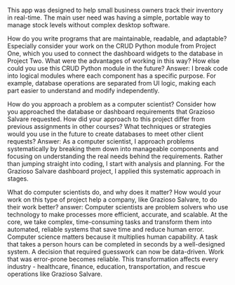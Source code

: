 This app was designed to help small business owners track their inventory in real-time. The main user need was having a simple, portable way to manage stock levels without complex desktop software.

How do you write programs that are maintainable, readable, and adaptable? Especially consider your work on the CRUD Python module from Project One, which you used to connect the dashboard widgets to the database in Project Two. What were the advantages of working in this way? How else could you use this CRUD Python module in the future?
Answer: I break code into logical modules where each component has a specific purpose. For example, database operations are separated from UI logic, making each part easier to understand and modify independently.

How do you approach a problem as a computer scientist? Consider how you approached the database or dashboard requirements that Grazioso Salvare requested. How did your approach to this project differ from previous assignments in other courses? What techniques or strategies would you use in the future to create databases to meet other client requests?
Answer: As a computer scientist, I approach problems systematically by breaking them down into manageable components and focusing on understanding the real needs behind the requirements. Rather than jumping straight into coding, I start with analysis and planning. For the Grazioso Salvare dashboard project, I applied this systematic approach in stages.

What do computer scientists do, and why does it matter? How would your work on this type of project help a company, like Grazioso Salvare, to do their work better?
answer: Computer scientists are problem solvers who use technology to make processes more efficient, accurate, and scalable. At the core, we take complex, time-consuming tasks and transform them into automated, reliable systems that save time and reduce human error. Computer science matters because it multiplies human capability. A task that takes a person hours can be completed in seconds by a well-designed system. A decision that required guesswork can now be data-driven. Work that was error-prone becomes reliable. This transformation affects every industry - healthcare, finance, education, transportation, and rescue operations like Grazioso Salvare.
